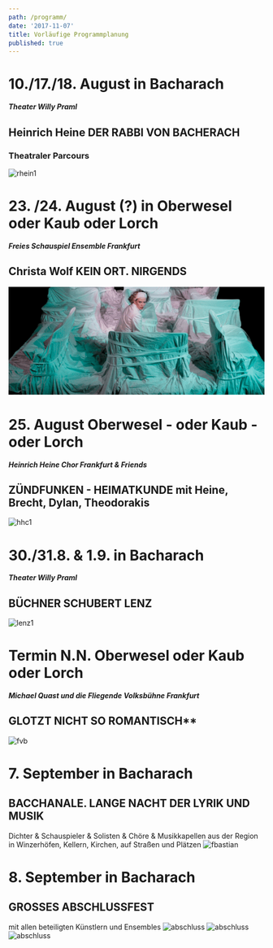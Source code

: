 ```yaml
---
path: /programm/
date: '2017-11-07'
title: Vorläufige Programmplanung
published: true
---
```

# 10./17./18. August in Bacharach
***Theater Willy Praml***
## Heinrich Heine DER RABBI VON BACHERACH
### Theatraler Parcours 
 ![rhein1](/rhein1.jpg)
 
# 23. /24. August (?) in Oberwesel oder Kaub oder Lorch
***Freies Schauspiel Ensemble Frankfurt***
## Christa Wolf  KEIN ORT. NIRGENDS
![fse](/fse1.png)

# 25. August  Oberwesel - oder Kaub - oder Lorch
***Heinrich Heine Chor Frankfurt & Friends*** 
## ZÜNDFUNKEN - HEIMATKUNDE mit Heine, Brecht, Dylan, Theodorakis   
![hhc1](/hhc1.jpg)

# 30./31.8. & 1.9. in Bacharach
***Theater Willy Praml***
## BÜCHNER SCHUBERT LENZ
![lenz1](/lenz1.png)

# Termin N.N.  Oberwesel oder Kaub oder Lorch
***Michael Quast und die Fliegende Volksbühne Frankfurt***
## GLOTZT NICHT SO ROMANTISCH**
![fvb](/fvb1.png)
   
# 7. September in Bacharach
## BACCHANALE. LANGE NACHT DER LYRIK UND MUSIK
Dichter & Schauspieler & Solisten & Chöre & Musikkapellen aus der Region   
in Winzerhöfen, Kellern, Kirchen, auf Straßen und Plätzen
![fbastian](/friedr1.png)

# 8. September in Bacharach
## GROSSES ABSCHLUSSFEST    
mit allen beteiligten Künstlern und Ensembles
![abschluss](/absch1.png)
![abschluss](/absch2.png)
![abschluss](/absch3.png)
